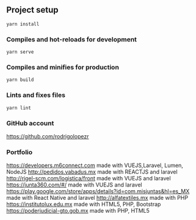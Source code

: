 ## Project setup
```
yarn install
```

### Compiles and hot-reloads for development
```
yarn serve
```

### Compiles and minifies for production
```
yarn build
```

### Lints and fixes files
```
yarn lint
```

### GitHub account
https://github.com/rodrigolopezr

### Portfolio
https://developers.m6connect.com made with VUEJS,Laravel, Lumen, NodeJS
http://pedidos.vabadus.mx made with REACTJS and laravel
http://rigel-scm.com/logistica/front made with VUEJS and laravel
https://junta360.com/#/ made with VUEJS and laravel
https://play.google.com/store/apps/details?id=com.misjuntas&hl=es_MX made with React Native and laravel
http://alfatextiles.mx made with PHP
https://institutolux.edu.mx made with HTML5, PHP, Bootstrap
https://poderjudicial-gto.gob.mx made with PHP, HTML5 